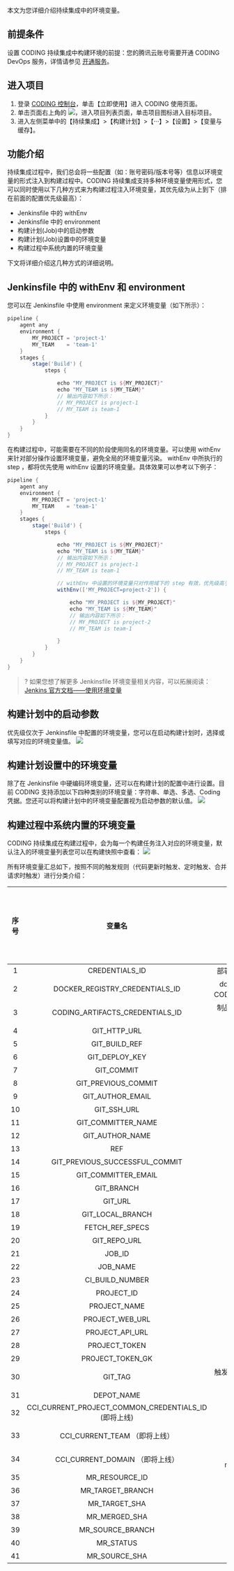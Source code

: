 本文为您详细介绍持续集成中的环境变量。

## 前提条件

设置 CODING 持续集成中构建环境的前提：您的腾讯云账号需要开通 CODING DevOps 服务，详情请参见 [开通服务](https://cloud.tencent.com/document/product/1115/37268)。

## 进入项目

1. 登录 [CODING 控制台](https://console.cloud.tencent.com/coding)，单击【立即使用】进入 CODING 使用页面。
2. 单击页面右上角的 <img src ="https://main.qcloudimg.com/raw/d94a8e60dd3a41d0af07d72ae0e9d70e.png" style ="margin:0">，进入项目列表页面，单击项目图标进入目标项目。
3. 进入左侧菜单中的【持续集成】>【构建计划】>【···】>【设置】>【变量与缓存】。

## 功能介绍

持续集成过程中，我们总会将一些配置（如：账号密码/版本号等）信息以环境变量的形式注入到构建过程中。CODING 持续集成支持多种环境变量使用形式，您可以同时使用以下几种方式来为构建过程注入环境变量，其优先级为从上到下（排在前面的配置优先级最高）：

-   Jenkinsfile 中的 withEnv
-   Jenkinsfile 中的 environment
-   构建计划(Job)中的启动参数
-   构建计划(Job)设置中的环境变量
-   构建过程中系统内置的环境变量

下文将详细介绍这几种方式的详细说明。

## Jenkinsfile 中的 withEnv 和 environment

您可以在 Jenkinsfile 中使用 environment 来定义环境变量（如下所示）：

```groovy
pipeline {
    agent any
    environment {
        MY_PROJECT = 'project-1'
        MY_TEAM    = 'team-1'
    }
    stages {
        stage('Build') {
            steps {

                echo "MY_PROJECT is ${MY_PROJECT}"
                echo "MY_TEAM is ${MY_TEAM}"
                // 输出内容如下所示：
                // MY_PROJECT is project-1
                // MY_TEAM is team-1
            }
        }
    }
}
```

在构建过程中，可能需要在不同的阶段使用同名的环境变量。可以使用 withEnv 来针对部分操作设置环境变量，避免全局的环境变量污染。 withEnv 中所执行的 step ，都将优先使用 withEnv 设置的环境变量。具体效果可以参考以下例子：

```groovy
pipeline {
    agent any
    environment {
        MY_PROJECT = 'project-1'
        MY_TEAM    = 'team-1'
    }
    stages {
        stage('Build') {
            steps {

                echo "MY_PROJECT is ${MY_PROJECT}"
                echo "MY_TEAM is ${MY_TEAM}"
                // 输出内容如下所示：
                // MY_PROJECT is project-1
                // MY_TEAM is team-1

                // withEnv 中设置的环境变量只对作用域下的 step 有效，优先级高于 environment 
                withEnv(['MY_PROJECT=project-2']) {

                    echo "MY_PROJECT is ${MY_PROJECT}"
                    echo "MY_TEAM is ${MY_TEAM}"                    
                    // 输出内容如下所示：
                    // MY_PROJECT is project-2
                    // MY_TEAM is team-1

                }
            }
        }
    }
}
```

>? 如果您想了解更多 Jenkinsfile 环境变量相关内容，可以拓展阅读：[Jenkins 官方文档——使用环境变量](https://jenkins.io/zh/doc/pipeline/tour/environment/)

## 构建计划中的启动参数

优先级仅次于 Jenkinsfile 中配置的环境变量，您可以在启动构建计划时，选择或填写对应的环境变量值。
![](https://main.qcloudimg.com/raw/3f452ae7d04108f1abc43595e8f2113c.png)

## 构建计划设置中的环境变量

除了在 Jenkinsfile 中硬编码环境变量，还可以在构建计划的配置中进行设置。目前 CODING 支持添加以下四种类别的环境变量：字符串、单选、多选、Coding 凭据。您还可以将构建计划中的环境变量配置视为启动参数的默认值。
![](https://main.qcloudimg.com/raw/782f1190170c782947847382c1b5e84b.png)

## 构建过程中系统内置的环境变量

CODING 持续集成在构建过程中，会为每一个构建任务注入对应的环境变量，默认注入的环境变量列表您可以在构建快照中查看：
![](https://main.qcloudimg.com/raw/56a45f1471df3448cc2550e6346210fe.png)

所有环境变量汇总如下，按照不同的触发规则（代码更新时触发、定时触发、合并请求时触发）进行分类介绍：

| 序号 | 变量名 | 变量含义 | 代码更新时触发 | 定时触发 | 合并请求时触发 |
| :---: | :----: | :-------: | :----: | :--------: | :------------: |
|1|CREDENTIALS_ID|部署私钥凭据 CredentialsId 用于拉取仓库 |	  &#10003;|	  &#10003;|	  &#10003;|
|2|DOCKER_REGISTRY_CREDENTIALS_ID|docker 私钥凭据 CredentialsId（等同于 CODING_ARTIFACTS_CREDENTIALS_ID）|  &#10003;|  &#10003;|	  &#10003;|
|3|	CODING_ARTIFACTS_CREDENTIALS_ID|制品库私钥凭据 CredentialsId 用于拉取项目内的制品库|  &#10003;|  &#10003;|	  &#10003;|
|4|	GIT_HTTP_URL|	HTTPS 协议代码仓库地址|  &#10003;|  &#10003;|	  &#10003;|
|5|	GIT_BUILD_REF|	构建对应的 Git 修订版本号|  &#10003;|  &#10003;|	  &#10003;|
|6|	GIT_DEPLOY_KEY|	代码仓库的部署公钥|  &#10003;|  &#10003;|	  &#10003;|
|7|	GIT_COMMIT|	当前版本的修订版本号|  &#10003;|  &#10003;|	  &#10003;|
|8|	GIT_PREVIOUS_COMMIT|前一个构建运行编号的修订版本号|  &#10003;|  &#10003;|	  &#10003;|
|9|	GIT_AUTHOR_EMAIL|	本版本最新提交作者邮箱|  &#10003;|  &#10003;|	  &#10003;|
|10|	GIT_SSH_URL| 协议代码仓库地址|  &#10003;|  &#10003;|	  &#10003;|
|11|	GIT_COMMITTER_NAME|	本版本最新提交者名称|  &#10003;|  &#10003;|	  &#10003;|
|12|	GIT_AUTHOR_NAME|	本版本最新提交作者名称|  &#10003;|  &#10003;|	  &#10003;|
|13|	REF|	要构建的版本|  &#10003;|  &#10003;|	  &#10003;|
|14|	GIT_PREVIOUS_SUCCESSFUL_COMMIT|	前一个构建运行成功的修订版本号|  &#10003;|  &#10003;|	  &#10003;|
|15|	GIT_COMMITTER_EMAIL|	本版本最新提交者名称|  &#10003;|  &#10003;|	  &#10003;|
|16|	GIT_BRANCH|	触发构建的分支|  &#10003;|  &#10003;|	  &#10003;|
|17|	GIT_URL| 仓库 SSH 协议地址|  &#10003;|  &#10003;|	  &#10003;|
|18|	GIT_LOCAL_BRANCH|	本地分支名称|  &#10003;|  &#10003;|	  &#10003;|
|19|	FETCH_REF_SPECS|	git 要检出的 refs|  &#10003;|  &#10003;|	  &#10003;|
|20|	GIT_REPO_URL|	仓库 SSH 地址|  &#10003;|  &#10003;|	  &#10003;|
|21|	JOB_ID|	构建计划 id|  &#10003;|  &#10003;|	  &#10003;|
|22|	JOB_NAME|	构建计划名称|  &#10003;|  &#10003;|	  &#10003;|
|23|	CI_BUILD_NUMBER|	构建编号|  &#10003;|  &#10003;|	  &#10003;|
|24|	PROJECT_ID|	项目 ID|  &#10003;|  &#10003;|	  &#10003;|
|25|	PROJECT_NAME|	项目名称|  &#10003;|  &#10003;|	  &#10003;|
|26|	PROJECT_WEB_URL|	项目网页地址|  &#10003;|  &#10003;|	  &#10003;|
|27|	PROJECT_API_URL|	项目后端 api 地址|  &#10003;|  &#10003;|	  &#10003;|
|28|	PROJECT_TOKEN|	项目令牌密码用于读取项目|  &#10003;|  &#10003;|	  &#10003;|
|29|	PROJECT_TOKEN_GK|	项目令牌用户名|  &#10003;|  &#10003;|	  &#10003;|
|30|	GIT_TAG|	触发构建的 Git 标签 (仅在使用标签构建的时候才会有)| &#10003;|||
|31|	DEPOT_NAME|	当前使用的代码仓库名称| &#10003;|||
|32|	CCI_CURRENT_PROJECT_COMMON_CREDENTIALS_ID (即将上线)|	内置项目令牌的 CredentialsId| &#10003;|||
|33|	CCI_CURRENT_TEAM （即将上线）|	当前构建环境的企业名，如: myteam.coding.net 中的 myteam| &#10003;|||
|34|	CCI_CURRENT_DOMAIN （即将上线）|	当前构建环境的域名，如: myteam.coding.net 中的 coding.net| &#10003;|||
|35|	MR_RESOURCE_ID|	合并请求 ID||| &#10003;|
|36|	MR_TARGET_BRANCH|合并请求目标分支名||| &#10003;|
|37|	MR_TARGET_SHA|	合并请求目标分支版本号||| &#10003;|
|38|	MR_MERGED_SHA|	模拟合并完的版本号||| &#10003;|
|39|	MR_SOURCE_BRANCH|	合并请求源分支名||| &#10003;|
|40|	MR_STATUS|	合并请求状态||| &#10003;|
|41|	MR_SOURCE_SHA|	合并请求源分支版本号||| &#10003;|
